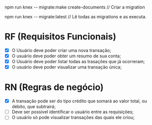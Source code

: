 npm run knex -- migrate:make create-documents // Criar a migration

npm run knex -- migrate:latest // Lê todas as migrations e as executa.


# RF (Requisitos Funcionais)

- [X] O Usuário deve poder criar uma nova transação;
- [X] O usuário deve poder obter um resumo de sua conta;
- [X] O Usuário deve poder listar todas as trasações que já ocorreram;
- [X] O usuário deve poder visualizar uma transação única;

# RN (Regras de negócio)

- [X] A transação pode ser do tipo crédito que somará ao valor total, ou débito, que subtrairá;
- [ ] Deve ser possível identificar o usuário entre as requisições;
- [ ] O usuário só pode visualizar transações das quais ele criou;
